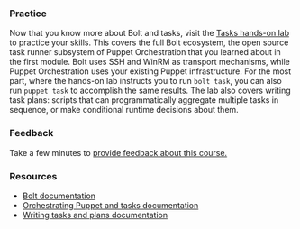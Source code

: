 <i class="fa fa-desktop" aria-hidden="true"></i>
### Practice
Now that you know more about Bolt and tasks, visit the [Tasks hands-on lab](https://github.com/puppetlabs/tasks-hands-on-lab)
to practice your skills. This covers the full Bolt ecosystem, the open source task runner
subsystem of Puppet Orchestration that you learned about in the first module. Bolt uses SSH and WinRM as transport
mechanisms, while Puppet Orchestration uses your existing Puppet infrastructure.
For the most part, where the hands-on lab instructs you to run `bolt task`, you
can also run `puppet task` to accomplish the same results. The lab also
covers writing task plans: scripts that can programmatically
aggregate multiple tasks in sequence, or make conditional runtime decisions about them.

### Feedback
Take a few minutes to [provide feedback about this course.](https://www.surveygizmo.com/s3/4267715/Self-paced-Training-Survey)

### Resources
* [Bolt documentation](https://puppet.com/docs/bolt/0.x/bolt.html)
* [Orchestrating Puppet and tasks documentation](https://puppet.com/docs/pe/2017.3/orchestrator/orchestrating_puppet_and_tasks.html)
* [Writing tasks and plans documentation](https://puppet.com/docs/bolt/0.x/writing_tasks_and_plans.html)

